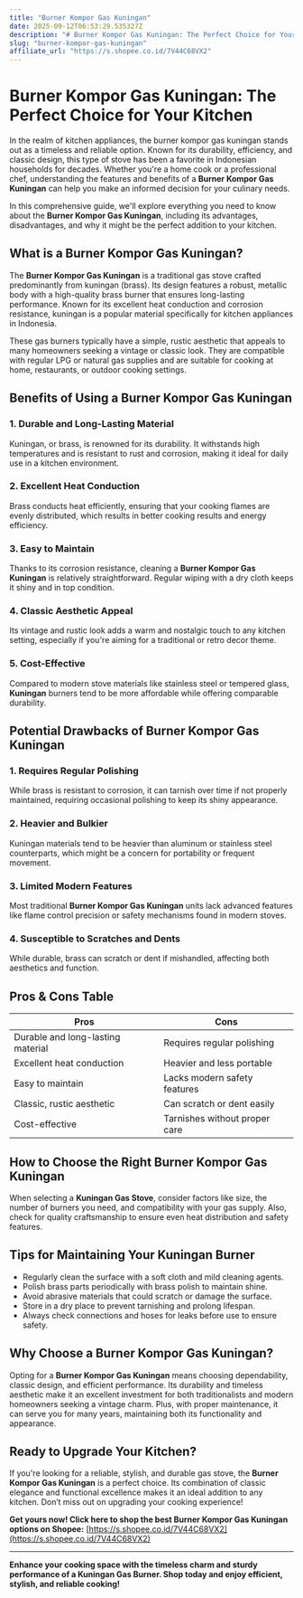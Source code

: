 ```yaml
---
title: "Burner Kompor Gas Kuningan"
date: 2025-09-12T06:53:29.535327Z
description: "# Burner Kompor Gas Kuningan: The Perfect Choice for Your Kitchen..."
slug: "burner-kompor-gas-kuningan"
affiliate_url: "https://s.shopee.co.id/7V44C68VX2"
---
```

# Burner Kompor Gas Kuningan: The Perfect Choice for Your Kitchen

In the realm of kitchen appliances, the burner kompor gas kuningan stands out as a timeless and reliable option. Known for its durability, efficiency, and classic design, this type of stove has been a favorite in Indonesian households for decades. Whether you're a home cook or a professional chef, understanding the features and benefits of a **Burner Kompor Gas Kuningan** can help you make an informed decision for your culinary needs.

In this comprehensive guide, we'll explore everything you need to know about the **Burner Kompor Gas Kuningan**, including its advantages, disadvantages, and why it might be the perfect addition to your kitchen.

## What is a Burner Kompor Gas Kuningan?

The **Burner Kompor Gas Kuningan** is a traditional gas stove crafted predominantly from kuningan (brass). Its design features a robust, metallic body with a high-quality brass burner that ensures long-lasting performance. Known for its excellent heat conduction and corrosion resistance, kuningan is a popular material specifically for kitchen appliances in Indonesia.

These gas burners typically have a simple, rustic aesthetic that appeals to many homeowners seeking a vintage or classic look. They are compatible with regular LPG or natural gas supplies and are suitable for cooking at home, restaurants, or outdoor cooking settings.

## Benefits of Using a Burner Kompor Gas Kuningan

### 1. Durable and Long-Lasting Material

Kuningan, or brass, is renowned for its durability. It withstands high temperatures and is resistant to rust and corrosion, making it ideal for daily use in a kitchen environment.

### 2. Excellent Heat Conduction

Brass conducts heat efficiently, ensuring that your cooking flames are evenly distributed, which results in better cooking results and energy efficiency.

### 3. Easy to Maintain

Thanks to its corrosion resistance, cleaning a **Burner Kompor Gas Kuningan** is relatively straightforward. Regular wiping with a dry cloth keeps it shiny and in top condition.

### 4. Classic Aesthetic Appeal

Its vintage and rustic look adds a warm and nostalgic touch to any kitchen setting, especially if you're aiming for a traditional or retro decor theme.

### 5. Cost-Effective

Compared to modern stove materials like stainless steel or tempered glass, **Kuningan** burners tend to be more affordable while offering comparable durability.

## Potential Drawbacks of Burner Kompor Gas Kuningan

### 1. Requires Regular Polishing

While brass is resistant to corrosion, it can tarnish over time if not properly maintained, requiring occasional polishing to keep its shiny appearance.

### 2. Heavier and Bulkier

Kuningan materials tend to be heavier than aluminum or stainless steel counterparts, which might be a concern for portability or frequent movement.

### 3. Limited Modern Features

Most traditional **Burner Kompor Gas Kuningan** units lack advanced features like flame control precision or safety mechanisms found in modern stoves.

### 4. Susceptible to Scratches and Dents

While durable, brass can scratch or dent if mishandled, affecting both aesthetics and function.

## Pros & Cons Table

| **Pros**                                | **Cons**                                 |
|-----------------------------------------|----------------------------------------|
| Durable and long-lasting material    | Requires regular polishing            |
| Excellent heat conduction             | Heavier and less portable            |
| Easy to maintain                      | Lacks modern safety features         |
| Classic, rustic aesthetic             | Can scratch or dent easily           |
| Cost-effective                        | Tarnishes without proper care       |

## How to Choose the Right Burner Kompor Gas Kuningan

When selecting a **Kuningan Gas Stove**, consider factors like size, the number of burners you need, and compatibility with your gas supply. Also, check for quality craftsmanship to ensure even heat distribution and safety features.

## Tips for Maintaining Your Kuningan Burner

- Regularly clean the surface with a soft cloth and mild cleaning agents.
- Polish brass parts periodically with brass polish to maintain shine.
- Avoid abrasive materials that could scratch or damage the surface.
- Store in a dry place to prevent tarnishing and prolong lifespan.
- Always check connections and hoses for leaks before use to ensure safety.

## Why Choose a Burner Kompor Gas Kuningan?

Opting for a **Burner Kompor Gas Kuningan** means choosing dependability, classic design, and efficient performance. Its durability and timeless aesthetic make it an excellent investment for both traditionalists and modern homeowners seeking a vintage charm. Plus, with proper maintenance, it can serve you for many years, maintaining both its functionality and appearance.

## Ready to Upgrade Your Kitchen?

If you're looking for a reliable, stylish, and durable gas stove, the **Burner Kompor Gas Kuningan** is a perfect choice. Its combination of classic elegance and functional excellence makes it an ideal addition to any kitchen. Don’t miss out on upgrading your cooking experience!

**Get yours now! Click here to shop the best Burner Kompor Gas Kuningan options on Shopee:** [https://s.shopee.co.id/7V44C68VX2](https://s.shopee.co.id/7V44C68VX2)

---

**Enhance your cooking space with the timeless charm and sturdy performance of a Kuningan Gas Burner. Shop today and enjoy efficient, stylish, and reliable cooking!**